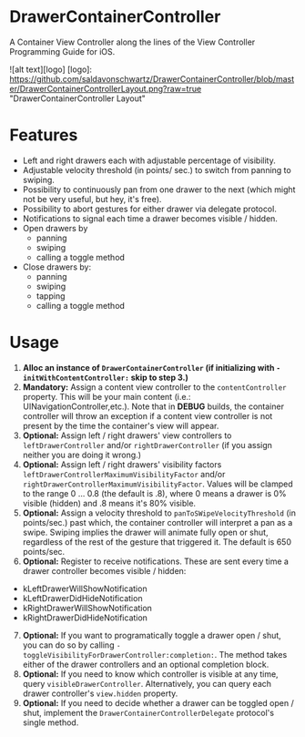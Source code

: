 DrawerContainerController
=========================

A Container View Controller along the lines of the View Controller Programming Guide for iOS.

![alt text][logo]
[logo]: https://github.com/saldavonschwartz/DrawerContainerController/blob/master/DrawerContainerControllerLayout.png?raw=true "DrawerContainerController Layout"

Features
========

- Left and right drawers each with adjustable percentage of visibility.
- Adjustable velocity threshold (in points/ sec.) to switch from panning to swiping.
- Possibility to continuously pan from one drawer to the next (which might not be very useful, but hey, it's free).
- Possibility to abort gestures for either drawer via delegate protocol.
- Notifications to signal each time a drawer becomes visible / hidden.
- Open drawers by 
  - panning
  - swiping
  - calling a toggle method
- Close drawers by:
  - panning
  - swiping
  - tapping
  - calling a toggle method

Usage
=====

1. **Alloc an instance of `DrawerContainerController` (if initializing with `- initWithContentController:` skip to step 3.)**
2. **Mandatory:** Assign a content view controller to the `contentController` property. This will be your main content (i.e.: UINavigationController,etc.). Note that in **DEBUG** builds, the container controller will throw an exception if a content view controller is not present by the time the container's view will appear.
3. **Optional:** Assign left / right drawers' view controllers to `leftDrawerController` and/or `rightDrawerController` (if you assign neither you are doing it wrong.)
4. **Optional:** Assign left / right drawers' visibility factors `leftDrawerControllerMaximumVisibilityFactor` and/or `rightDrawerControllerMaximumVisibilityFactor`. Values will be clamped to the range 0 ... 0.8 (the default is .8), where 0 means a drawer is 0% visible (hidden) and .8 means it's 80% visible.
5. **Optional:** Assign a velocity threshold to `panToSWipeVelocityThreshold` (in points/sec.) past which, the container controller will interpret a pan as a swipe. Swiping implies the drawer will animate fully open or shut, regardless of the rest of the gesture that triggered it. The default is 650 points/sec.
6. **Optional:** Register to receive notifications. These are sent every time a drawer controller becomes visible / hidden:
  - kLeftDrawerWillShowNotification
  - kLeftDrawerDidHideNotification
  - kRightDrawerWillShowNotification
  - kRightDrawerDidHideNotification
7. **Optional:** If you want to programatically toggle a drawer open / shut, you can do so by calling `-toggleVisibilityForDrawerController:completion:`. The method takes either of the drawer controllers and an optional completion block.
8. **Optional:** If you need to know which controller is visible at any time, query `visibleDrawerController`. Alternatively, you can query each drawer controller's `view.hidden` property.
9. **Optional:** If you need to decide whether a drawer can be toggled open / shut, implement the `DrawerContainerControllerDelegate` protocol's single method.
